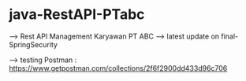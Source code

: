 # java-RestAPI-PTabc

--> Rest API Management Karyawan PT ABC
--> latest update on final-SpringSecurity

--> testing Postman : https://www.getpostman.com/collections/2f6f2900dd433d96c706
